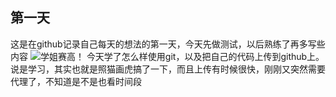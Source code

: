 ## 第一天
这是在github记录自己每天的想法的第一天，今天先做测试，以后熟练了再多写些内容
![学姐赛高！](https://i0.hdslb.com/bfs/article/66d4b94f246dca8cae67e98e3ae1502742cd1a2a.jpg)
今天学了怎么样使用git，以及把自己的代码上传到github上。说是学习，其实也就是照猫画虎搞了一下，而且上传有时候很快，刚刚又突然需要代理了，不知道是不是也看时间段